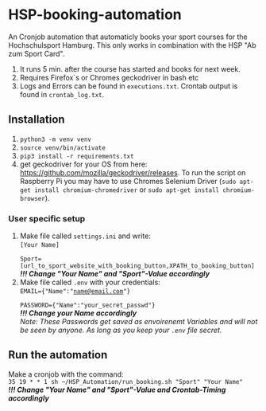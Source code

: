 # HSP-booking-automation
An Cronjob automation that automaticly books your sport courses for the Hochschulsport Hamburg. This only works in combination with the HSP "Ab zum Sport Card".

1. It runs 5 min. after the course has started and books for next week.
2. Requires Firefox´s or Chromes geckodriver in bash etc
3. Logs and Errors can be found in `executions.txt`. Crontab output is found in `crontab_log.txt`. 

## Installation
1. `python3 -m venv venv`
2. `source venv/bin/activate`
3. `pip3 install -r requirements.txt`
4. get geckodriver for your OS from here: https://github.com/mozilla/geckodriver/releases. To run the script on Raspberry Pi you may have to use Chromes Selenium Driver (`sudo apt-get install chromium-chromedriver` or `sudo apt-get install chromium-browser`).

### User specific setup
1. Make file called `settings.ini` and write:\
    <code>[Your Name]\
    Sport=[url_to_sport_website_with_booking_button,XPATH_to_booking_button]</code>\
     <em><strong>!!! Change "Your Name" and "Sport"-Value accordingly</strong></em>
2. Make file called `.env` with your credentials:\
<code>EMAIL={"Name":"name@email.com"}\
PASSWORD={"Name":"your_secret_passwd"}</code>\
 <em><strong>!!! Change your Name accordingly</strong></em>
\
*Note: These Passwords get saved as envoirenemt Variables and will not be seen by anyone. As long as you keep your `.env` file secret.*

## Run the automation
Make a cronjob with the command:\
 `35 19 * * 1 sh ~/HSP_Automation/run_booking.sh "Sport" "Your Name"`\
 <em><strong>!!! Change "Your Name" and "Sport"-Value and Crontab-Timing accordingly</strong></em>


